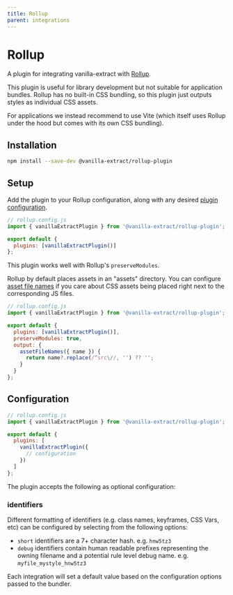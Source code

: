 ```yaml
---
title: Rollup
parent: integrations
---
```


# Rollup

A plugin for integrating vanilla-extract with [Rollup](https://rollupjs.org/).

This plugin is useful for library development but not suitable for application bundles.
Rollup has no built-in CSS bundling, so this plugin just outputs styles as individual CSS assets.

For applications we instead recommend to use Vite
(which itself uses Rollup under the hood but comes with its own CSS bundling).

## Installation

```bash
npm install --save-dev @vanilla-extract/rollup-plugin
```

## Setup

Add the plugin to your Rollup configuration, along with any desired [plugin configuration](#configuration).

```js
// rollup.config.js
import { vanillaExtractPlugin } from '@vanilla-extract/rollup-plugin';

export default {
  plugins: [vanillaExtractPlugin()]
};
```

This plugin works well with Rollup's `preserveModules`.

Rollup by default places assets in an "assets" directory.
You can configure [asset file names](https://rollupjs.org/guide/en/#outputassetfilenames)
if you care about CSS assets being placed right next to the corresponding JS files.

```js
// rollup.config.js
import { vanillaExtractPlugin } from '@vanilla-extract/rollup-plugin';

export default {
  plugins: [vanillaExtractPlugin()],
  preserveModules: true,
  output: {
    assetFileNames({ name }) {
      return name?.replace(/^src\//, '') ?? '';
    }
  }
};
```

## Configuration

```js
// rollup.config.js
import { vanillaExtractPlugin } from '@vanilla-extract/rollup-plugin';

export default {
  plugins: [
    vanillaExtractPlugin({
      // configuration
    })
  ]
};
```

The plugin accepts the following as optional configuration:

### identifiers

Different formatting of identifiers (e.g. class names, keyframes, CSS Vars, etc) can be configured by selecting from the following options:

- `short` identifiers are a 7+ character hash. e.g. `hnw5tz3`
- `debug` identifiers contain human readable prefixes representing the owning filename and a potential rule level debug name. e.g. `myfile_mystyle_hnw5tz3`

Each integration will set a default value based on the configuration options passed to the bundler.
